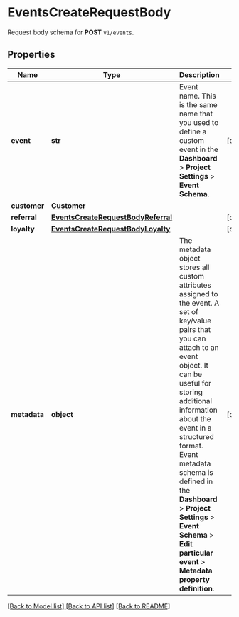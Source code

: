 # EventsCreateRequestBody

Request body schema for **POST** `v1/events`.

## Properties

Name | Type | Description | Notes
------------ | ------------- | ------------- | -------------
**event** | **str** | Event name. This is the same name that you used to define a custom event in the **Dashboard** &gt; **Project Settings** &gt; **Event Schema**. | [optional] 
**customer** | [**Customer**](Customer.md) |  | 
**referral** | [**EventsCreateRequestBodyReferral**](EventsCreateRequestBodyReferral.md) |  | [optional] 
**loyalty** | [**EventsCreateRequestBodyLoyalty**](EventsCreateRequestBodyLoyalty.md) |  | [optional] 
**metadata** | **object** | The metadata object stores all custom attributes assigned to the event. A set of key/value pairs that you can attach to an event object. It can be useful for storing additional information about the event in a structured format. Event metadata schema is defined in the **Dashboard** &gt; **Project Settings** &gt; **Event Schema** &gt; **Edit particular event** &gt; **Metadata property definition**. | [optional] 

[[Back to Model list]](../README.md#documentation-for-models) [[Back to API list]](../README.md#documentation-for-api-endpoints) [[Back to README]](../README.md)


